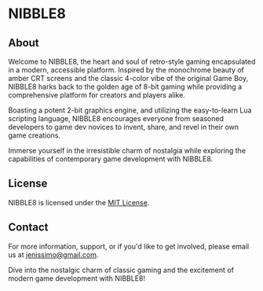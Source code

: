 # NIBBLE8

## About

Welcome to NIBBLE8, the heart and soul of retro-style gaming encapsulated in a modern, accessible platform. Inspired by the monochrome beauty of amber CRT screens and the classic 4-color vibe of the original Game Boy, NIBBLE8 harks back to the golden age of 8-bit gaming while providing a comprehensive platform for creators and players alike.

Boasting a potent 2-bit graphics engine, and utilizing the easy-to-learn Lua scripting language, NIBBLE8 encourages everyone from seasoned developers to game dev novices to invent, share, and revel in their own game creations.

Immerse yourself in the irresistible charm of nostalgia while exploring the capabilities of contemporary game development with NIBBLE8. 

## License

NIBBLE8 is licensed under the [MIT License](https://github.com/jenissimo/NIBBLE8/blob/main/LICENSE).

## Contact

For more information, support, or if you'd like to get involved, please email us at jenissimo@gmail.com.

Dive into the nostalgic charm of classic gaming and the excitement of modern game development with NIBBLE8!
